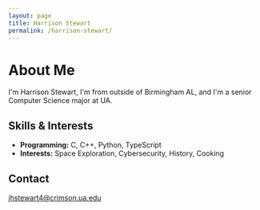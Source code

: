 ```yaml
---
layout: page
title: Harrison Stewart
permalink: /harrison-stewart/
---
```


# About Me

I'm Harrison Stewart, I'm from outside of Birmingham AL, and I'm a senior Computer Science major at UA. 


## Skills & Interests

- **Programming:** C, C++, Python, TypeScript
- **Interests:** Space Exploration, Cybersecurity, History, Cooking

## Contact

jhstewart4@crimson.ua.edu

